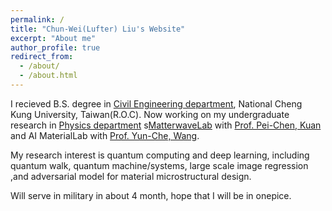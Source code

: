 ```yaml
---
permalink: /
title: "Chun-Wei(Lufter) Liu's Website"
excerpt: "About me"
author_profile: true
redirect_from: 
  - /about/
  - /about.html
---
```

I recieved B.S. degree in [Civil Engineering department](http://www.civil.ncku.edu.tw/), National Cheng Kung University, Taiwan(R.O.C). Now working on my undergraduate research in [Physics department](http://www.phys.ncku.edu.tw/2012/en/) s[MatterwaveLab](https://thelm2005.wixsite.com/website) with [Prof. Pei-Chen, Kuan](http://www.phys.ncku.edu.tw/db/pweb/teacher.php?user_id=170222) and AI MaterialLab with [Prof. Yun-Che, Wang](http://myweb.ncku.edu.tw/~yunche/). 

My research interest is quantum computing and deep learning, including quantum walk, quantum machine/systems, large scale image regression ,and adversarial model for material microstructural design.

Will serve in military in about 4 month, hope that I will be in onepice.

